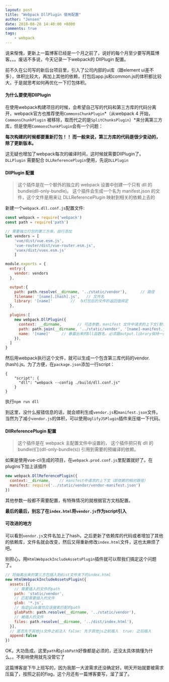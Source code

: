 ```yaml
---
layout: post
title: "Webpack DllPlugin 使用配置"
author: "Jensen"
date: 2018-08-28 14:40:00 +0800
comments: true
tags: 
    - webpack
---
```


说来惭愧，更新上一篇博客已经是一个月之前了，说好的每个月至少要写两篇博客。。。废话不多说，今天记录一下webpack的 DllPlugin 配置。

前不久在公司写的新后台项目里，引入了公司内部的ui库（跟element ui差不多），体积比较大，再加上其他的依赖，打包后app.js和common.js的体积都比较大，于是就思考如何再优化一下打包体积。

#### 为什么要使用DllPlugin

在使用webpack构建项目的时候，会希望自己写的代码和第三方库的代码分离开，webpack官方也推荐使用`CommonsChunkPlugin`*（从webpack 4 开始，`CommonsChunkPlugin` 被移除，取而代之的是`SplitChunksPlugin`）*来分离第三方库，但是使用`CommonsChunkPlugin`会有一个问题： 

**每次构建的时候都要重新打包！！ 而一般来说，第三方库的代码是很少变动的，除了更新版本。** 

这无疑也增加了webpack每次的编译时间，这时候就需要DllPlugin了。`DLLPlugin` 需要配合 `DLLReferencePlugin`使用，先说`DLLPlugin`

#### DllPlugin 配置

> 这个插件是在一个额外的独立的 webpack 设置中创建一个只有 dll 的 bundle(dll-only-bundle)。 这个插件会生成一个名为 manifest.json 的文件，这个文件是用来让 DLLReferencePlugin 映射到相关的依赖上去的

新建一个`webpack.dll.conf.js`配置文件:

```js
const webpack = require('webpack')
const path = require('path')

// 需要独立打包的第三方库，自行添加
let vendors = [
    'vue/dist/vue.esm.js', 
    'vue-router/dist/vue-router.esm.js', 
    'vuex/dist/vuex.esm.js'
    ]

module.exports = {
  entry:{
    vendor: vendors
  },

  output:{
    path: path.resolve(__dirname, '../static/vendor'),      // 路径
    filename: '[name].[hash].js',   // 文件名
    library: '[name]'        //  与打包后的文件的返回值绑定
  },

  plugins:[
    new webpack.DllPlugin({
      context: __dirname,       // 可选参数，manifest 文件中请求的上下文(默认值为 webpack 的上下文)
      path: path.join(__dirname, '../static/vendor', '[name]-manifest.json'),   // manifest.json 文件的路径
      name: '[name]'     // 暴露出来的Dll函数名，必须跟output.library保持一致
    }),
  ]
}

```
然后用webpack执行这个文件，就可以生成一个包含第三库代码的vendor.(hash).js。为了方便，在`package.json`添加一行script：
```json5
{
    "script": {
      "dll": "webpack --config ./build/dll.conf.js"
    }
}
```
执行`npm run dll`

到这里，没什么报错信息的话，就会顺利生成`vendor.js`和`manifest.json`文件。 当然为了减小`vendor.js`的体积，可以使用`UglifyJSPlugin`插件来压缩一下代码。

#### DllReferencePlugin 配置

> 这个插件是在 webpack 主配置文件中设置的， 这个插件把只有 dll 的 bundle(们)(dll-only-bundle(s)) 引用到需要的预编译的依赖。

如果是使用vue-cli生成的项目，在`webpack.prod.conf.js`里配置就好了。在plugins下加上该插件

```js
new webpack.DllReferencePlugin({
  context:__dirname,    // manifest中请求的上下文（即依赖的相对路径）
  manifest: require('../static/vendor/vendor-manifest.json')
})
```

其他参数一般都不需要配置，有特殊情况的就根据官方文档配置。

**最后的最后，别忘了在`index.html`将`vendor.js`作为script引入**

#### 可改进的地方

可以看到`vendor.js`文件名加上了hash，之后更新了依赖库的代码或者增加了其他的依赖库，文件名就会改变，然后又得重新修改`index.html`文件，这也太麻烦了吧。

别担心，用`HtmlWebpackIncludeAssetsPlugin`插件就可以帮我们搞定这个问题了。

```js
// 将抽离出来的第三方包插入到dist文件夹下的index.html
new HtmlWebpackIncludeAssetsPlugin({
  assets:[{
    // 需要插入的文件的path
    path: 'static/vendor',
    // 匹配需要插入的文件
    glob: '*.js',
    // 指定glob属性应该搜索匹配的path
    globPath: path.resolve(__dirname, '../static/vendor'),
    // 被插入的文件
    files: path.resolve(__dirname, '../dist/index.html'),
  }],
  // 是否先于其他js文件之前注入 false: 先于其他js之前插入  true: 之后插入
  append:false
})
```
OK，大功告成。这里`path`和`globPath`好像都是必须的，还没太具体搞懂为什么。。不影响使用就先没管它了

这篇博客是下午上班写的，因为我那一大波需求还没确定好。明天开始就要被需求压扁了，按照之前的flag，这个月还有一篇博客要写，溜了溜了。
